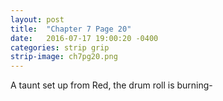 ```yaml
---
layout: post
title:  "Chapter 7 Page 20"
date:   2016-07-17 19:00:20 -0400
categories: strip grip
strip-image: ch7pg20.png
---
```

A taunt set up from Red, the drum roll is burning-
